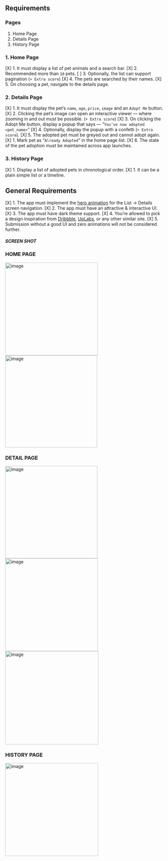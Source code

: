 ## Requirements

### Pages

1. Home Page
2. Details Page
3. History Page

### 1. Home Page

[X] 1. It must display a list of pet animals and a search bar.
[X] 2. Recommended more than `10` pets.
[ ] 3. Optionally, the list can support pagination (`+ Extra score`)
[X] 4. The pets are searched by their names.
[X] 5. On choosing a pet, navigate to the details page.

### 2. Details Page

[X] 1. It must display the pet’s `name`, `age`, `price`, `image` and an *`Adopt Me`* button.
[X] 2. Clicking the pet’s image can open an interactive viewer — where zooming in and out must be possible. (`+ Extra score`)
[X] 3. On clicking the Adopt Me button, display a popup that says — “`You’ve now adopted <pet_name>`”
[X] 4. Optionally, display the popup with a confetti (`+ Extra score`).
[X] 5. The adopted pet must be greyed out and cannot adopt again.
    [X] 1. Mark pet as “`Already Adopted`” in the home page list.
[X] 6. The state of the pet adoption must be maintained across app launches.

### 3. History Page

[X] 1. Display a list of adopted pets in chronological order.
   [X] 1. It can be a plain simple list or a timeline.

## General Requirements

[X] 1. The app must implement the [hero animation](https://docs.flutter.dev/development/ui/animations/hero-animations) for the List → Details screen navigation.
[X] 2. The app must have an attractive & interactive UI.
[X] 3. The app must have dark theme support.
[X] 4. You’re allowed to pick a design inspiration from [Dribbble](https://dribbble.com/), [UpLabs](https://www.uplabs.com/), or any other similar site.
[X] 5. Submission without a good UI and zero animations will not be considered further.


##### SCREEN SHOT

### HOME PAGE

<img width="295" alt="image" src="https://github.com/gamerMafia/adopt_pets/assets/55837697/b102a623-331f-47fd-9627-4700adf4a5c1">

<img width="293" alt="image" src="https://github.com/gamerMafia/adopt_pets/assets/55837697/b616a562-eb34-4cd3-837e-9c6ba016bf78">



### DETAIL PAGE

<img width="294" alt="image" src="https://github.com/gamerMafia/adopt_pets/assets/55837697/264fa139-8e35-4002-b790-113ecceee042">

<img width="295" alt="image" src="https://github.com/gamerMafia/adopt_pets/assets/55837697/b05b464a-f9b5-4406-bdb7-10e3b8290e1a">

<img width="297" alt="image" src="https://github.com/gamerMafia/adopt_pets/assets/55837697/e91dc68b-942e-4feb-9a9e-6560a810f8f1">



### HISTORY PAGE

<img width="296" alt="image" src="https://github.com/gamerMafia/adopt_pets/assets/55837697/be3677d2-f476-4fe2-ac27-63eda60dcea9">
